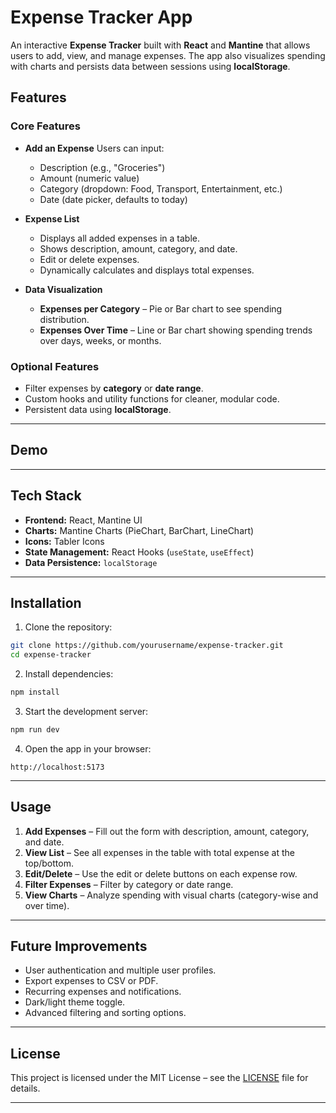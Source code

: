 # Expense Tracker App

An interactive **Expense Tracker** built with **React** and **Mantine** that allows users to add, view, and manage expenses. The app also visualizes spending with charts and persists data between sessions using **localStorage**.


## Features

### Core Features

* **Add an Expense**
  Users can input:

  * Description (e.g., "Groceries")
  * Amount (numeric value)
  * Category (dropdown: Food, Transport, Entertainment, etc.)
  * Date (date picker, defaults to today)

* **Expense List**

  * Displays all added expenses in a table.
  * Shows description, amount, category, and date.
  * Edit or delete expenses.
  * Dynamically calculates and displays total expenses.

* **Data Visualization**

  * **Expenses per Category** – Pie or Bar chart to see spending distribution.
  * **Expenses Over Time** – Line or Bar chart showing spending trends over days, weeks, or months.

### Optional Features

* Filter expenses by **category** or **date range**.
* Custom hooks and utility functions for cleaner, modular code.
* Persistent data using **localStorage**.

---

## Demo


---

## Tech Stack

* **Frontend:** React, Mantine UI
* **Charts:** Mantine Charts (PieChart, BarChart, LineChart)
* **Icons:** Tabler Icons
* **State Management:** React Hooks (`useState`, `useEffect`)
* **Data Persistence:** `localStorage`

---

## Installation

1. Clone the repository:

```bash
git clone https://github.com/yourusername/expense-tracker.git
cd expense-tracker
```

2. Install dependencies:

```bash
npm install
```

3. Start the development server:

```bash
npm run dev
```

4. Open the app in your browser:

```
http://localhost:5173
```

---

## Usage

1. **Add Expenses** – Fill out the form with description, amount, category, and date.
2. **View List** – See all expenses in the table with total expense at the top/bottom.
3. **Edit/Delete** – Use the edit or delete buttons on each expense row.
4. **Filter Expenses** – Filter by category or date range.
5. **View Charts** – Analyze spending with visual charts (category-wise and over time).

---


## Future Improvements

* User authentication and multiple user profiles.
* Export expenses to CSV or PDF.
* Recurring expenses and notifications.
* Dark/light theme toggle.
* Advanced filtering and sorting options.

---

## License

This project is licensed under the MIT License – see the [LICENSE](LICENSE) file for details.

---


